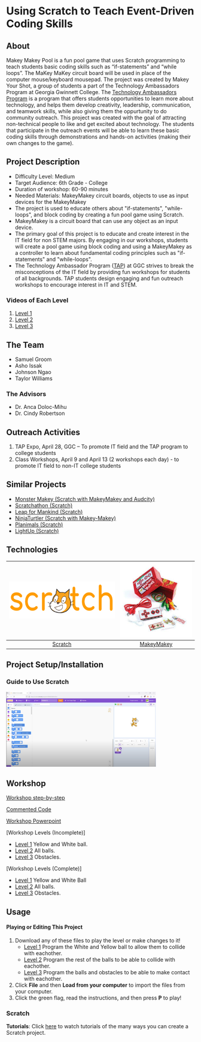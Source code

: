 # Using Scratch to Teach Event-Driven Coding Skills
## About
Makey Makey Pool is a fun pool game that uses Scratch programming to teach students basic coding skills such as “if-statements” and “while loops”. The MaKey MaKey circuit board will be used in place of the computer mouse/keyboard mousepad. The project was created by Makey Your Shot, a group of students a part of the Technology Ambassadors Program at Georgia Gwinnett College. The [Technology Ambassadors Program](https://www.ggc.edu/academics/school-of-science-and-technology/research-internships-service-learning/technology-ambassador-program) is a program that offers students opportunities to learn more about technology, and helps them develop creativity, leadership, communication, and teamwork skills, while also giving them the oppurtunity to do community outreach. This project was created with the goal of attracting non-technical people to like and get excited about technology. The students that participate in the outreach events will be able to learn these basic coding skills through demonstrations and hands-on activities (making their own changes to the game).

## Project Description
* Difficulty Level: Medium
* Target Audience: 6th Grade - College
* Duration of workshop: 60-90 minutes
* Needed Materials: MakeyMakey circuit boards, objects to use as input devices for the MakeyMakey
* The project is used to educate others about "if-statements", "while-loops", and block coding by creating a fun pool game using Scratch. 
* MakeyMakey is a circuit board that can use any object as an input device.
* The primary goal of this project is to educate and create interest in the IT field for non STEM majors. 
By engaging in our workshops, students will create a pool game using block coding and using a MakeyMakey as a controller to learn about fundamental coding principles such as "if-statements" and "while-loops".
* The Technology Ambassador Program ([TAP](https://www.ggc.edu/academics/school-of-science-and-technology/research-internships-service-learning/technology-ambassador-program)) at GGC strives to break the misconceptions of the IT field by providing fun workshops for students of all backgrounds. TAP students design engaging and fun outreach workshops to encourage interest in IT and STEM.

### Videos of Each Level

1. [Level 1](archive/videos/Level_1.mkv)
2. [Level 2](archive/videos/archive_videos_Level_2.mkv)
3. [Level 3](archive/videos/Level3.mp4)

## The Team
- Samuel Groom
- Asho Issak
- Johnson Ngao
- Taylor Williams

### The Advisors
- Dr. Anca Doloc-Mihu
- Dr. Cindy Robertson

## Outreach Activities
1. TAP Expo, April 28, GGC – To promote IT field and the TAP program to college students
2. Class Workshops, April 9 and April 13 (2 workshops each day) -  to promote IT field to non-IT college students

## Similar Projects
* [Monster Makey (Scratch with MakeyMakey and Audcity)](https://github.com/TAP-GGC/MonsterMakey)
* [Scratchathon (Scratch)](https://github.com/TAP-GGC/scratchathon)
* [Leap for Mankind (Scratch)](https://github.com/TAP-GGC/leapformankind)
* [NinjaTurtler (Scratch with Makey-Makey)](https://github.com/TAP-GGC/NinjaTurtles)
* [Planimals (Scratch)](https://github.com/TAP-GGC/planimals)
* [LightUp (Scratch)](https://github.com/TAP-GGC/LightUp-Teaching-Programming-Basics-with-Scratch)

## Technologies

| <img src="Photos/Scratch_02.png" width="300" height="100"> | <img src="Photos/MakeyMakey.jpg" width="200" height="200"> |
| :-----------------------------------------------------------: | :-----------------------------------------------------------------------------------------------------------------: |
| [Scratch](https://scratch.mit.edu/) | [MakeyMakey](https://makeymakey.com/products/makey-makey-kit) |

## Project Setup/Installation ##
### Guide to Use Scratch
[<img src= "Photos/ScratchGuideThumbnail.png" width="400" height="200">](https://www.youtube.com/watch?v=v-GUbj7DMEE&list=PLTElqUEQXcpgx3EqxAWPbeGb6dNMnoSGX&index=5)


## Workshop 
[Workshop step-by-step](documents/Using%20Scratch%20to%20Teach%20Event-Driven%20Coding%20Skills%20Step-By-Step.pdf) <br>

[Commented Code](documents/Using%20Scratch%20to%20Teach%20Event-Driven%20Coding%20Skills%20Commented%20Code.pdf) <br>

[Workshop Powerpoint](documents/MakeysraceWorkshop.pptx)

[Workshop Levels (Incomplete)]
* [Level 1](code/Workshop/PoolLevel1.sb3) Yellow and White ball. 
* [Level 2](code/Workshop/PoolLevel2.sb3) All balls.
* [Level 3](code/Workshop/PoolLevel3.sb3) Obstacles.

[Workshop Levels (Complete)]
* [Level 1](code/Teacher/PoolLevel1TeacherCode.sb3) Yellow and White Ball
* [Level 2](code/Teacher/PoolLevel2TeacherCode.sb3) All balls.
* [Level 3](code/Teacher/PoolLevel3TeacherCode.sb3) Obstacles.
  

## Usage

#### Playing or Editing This Project
1. Download any of these files to play the level or make changes to it!
	* [Level 1](code/Workshop/PoolLevel1.sb3) Program the White and Yellow ball to allow them to collide with eachother. 
	* [Level 2](code/Workshop/PoolLevel2.sb3) Program the rest of the balls to be able to collide with eachother.
 	* [Level 3](code/Workshop/PoolLevel3.sb3) Program the balls and obstacles to be able to make contact with eachother.
2. Click **File** and then **Load from your computer** to import the files from your computer.
3. Click the green flag, read the instructions, and then press **P** to play!

### Scratch

**Tutorials**: Click [here](https://scratch.mit.edu/ideas) to watch tutorials of the many ways you can create a Scratch project.
